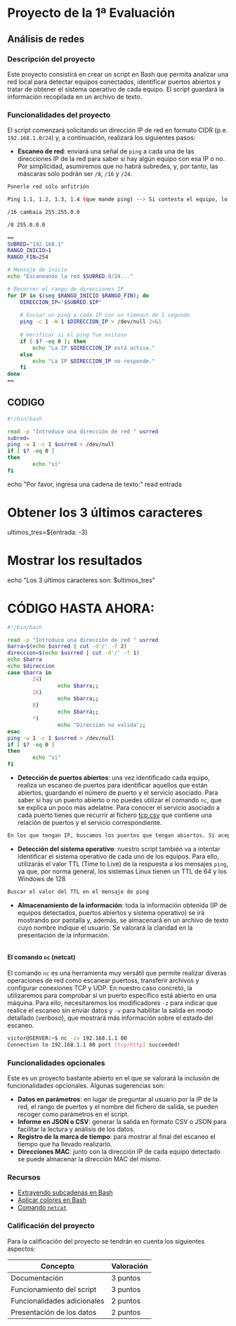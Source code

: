 # Proyecto de la 1ª Evaluación

## Análisis de redes

### Descripción del proyecto

Este proyecto consistirá en crear un script en Bash que permita analizar una red local para detectar equipos conectados, identificar puertos abiertos y tratar de obtener el sistema operativo de cada equipo. El script guardará la información recopilada en un archivo de texto.


### Funcionalidades del proyecto

El script comenzará solicitando un dirección IP de red en formato CIDR (p.e. `192.168.1.0/24`) y, a continuación, realizará los siguientes pasos:
- **Escaneo de red**: enviará una señal de `ping` a cada una de las direcciones IP de la red para saber si hay algún equipo con esa IP o no. Por simplicidad, asumiremos que no habrá subredes, y, por tanto, las máscaras solo podrán ser `/8`, `/16` y `/24`.
```bash
Ponerle red sólo anfitrión

Ping 1.1, 1.2, 1.3, 1.4 (que mande ping) --> Si contesta el equipo, lo marco. Si no, paso al siguiente.

/16 cambaia 255.255.0.0

/8 255.0.0.0

==
SUBRED="192.168.1"
RANGO_INICIO=1
RANGO_FIN=254

# Mensaje de inicio
echo "Escaneando la red $SUBRED.0/24..."

# Recorrer el rango de direcciones IP
for IP in $(seq $RANGO_INICIO $RANGO_FIN); do
    DIRECCION_IP="$SUBRED.$IP"
    
    # Enviar un ping a cada IP con un timeout de 1 segundo
    ping -c 1 -W 1 $DIRECCION_IP > /dev/null 2>&1
    
    # Verificar si el ping fue exitoso
    if [ $? -eq 0 ]; then
        echo "La IP $DIRECCION_IP está activa."
    else
        echo "La IP $DIRECCION_IP no responde."
    fi
done
==
```
## CODIGO
```bash
#!/bin/bash

read -p "Introduce una dirección de red " usrred
subred=
ping -w 1 -c 1 $usrred > /dev/null
if [ $? -eq 0 ]
then
        echo "si"
fi
``` 
echo "Por favor, ingresa una cadena de texto:"
read entrada

# Obtener los 3 últimos caracteres
ultimos_tres=${entrada: -3}

# Mostrar los resultados
echo "Los 3 últimos caracteres son: $ultimos_tres"


# CÓDIGO HASTA AHORA:
```BASH
#!/bin/bash

read -p "Introduce una dirección de red " usrred
barra=$(echo $usrred | cut -d'/' -f 2)
direccion=$(echo $usrred | cut -d'/' -f 1)
echo $barra
echo $direccion
case $barra in
        24)
                echo $barra;;
        16)
                echo $barra;;
        8)
                echo $barra;;
        *)
                echo "Direccion no valida";;
esac
ping -w 1 -c 1 $usrred > /dev/null
if [ $? -eq 0 ]
then
        echo "si"
fi
```

- **Detección de puertos abiertos**: una vez identificado cada equipo, realiza un escaneo de puertos para identificar aquellos que están abiertos, guardando el número de puerto y el servicio asociado. Para saber si hay un puerto abierto o no puedes utilizar el comando `nc`, que se explica un poco más adelatne. Para conocer el servicio asociado a cada puerto tienes que recurrir al fichero [tcp.csv](./tcp.csv) que contiene una relación de puertos y el servicio correspondiente.
```bash
En los que tengan IP, buscamos los puertos que tengan abiertos. Si acepta la conexión, lo apuntamos, si lo rechaza, pasamos al siguiente.
```  

- **Detección del sistema operativo**: nuestro script también va a intentar identificar el sistema operativo de cada uno de los equipos. Para ello, utilizarás el valor TTL (Time to Live) de la respuesta a los mensajes `ping`, ya que, por norma general, los sistemas Linux tienen un TTL de 64 y los Windows de 128
```bash
Buscar el valor del TTL en el mensaje de ping
```

- **Almacenamiento de la información**: toda la información obtenida (IP de equipos detectados, puertos abiertos y sistema operativo) se irá mostrando por pantalla y, además, se almacenará en un archivo de texto cuyo nombre indique el usuario. Se valorará la claridad en la presentación de la información.
```bash

```


#### El comando `nc` (netcat)

El comando `nc` es una herramienta muy versátil que permite realizar diveras operaciones de red como escanear puertoss, transferir archivos y configurar conexiones TCP y UDP. En nuestro caso concreto, la utilizaremos para comprobar si un puerto específico está abierto en una máquina. Para ello, necesitaremos los modificadores `-z` para indicar que realice el escaneo sin enviar datos y `-v` para habilitar la salida en modo detallado (*verboso*), que mostrará más información sobre el estado del escaneo.

```bash
victor@SERVER:~$ nc -zv 192.168.1.1 80
Connection to 192.168.1.1 80 port [tcp/http] succeeded!
```

### Funcionalidades opcionales

Este es un proyecto bastante abierto en el que se valorará la inclusión de funcionalidades opcionales. Algunas sugerencias son:

- **Datos en parámetros**: en lugar de preguntar al usuario por la IP de la red, el rango de puertos y el nombre del fichero de salida, se pueden recoger como parámetros en el script.
- **Informe en JSON o CSV**: generar la salida en formato CSV o JSON para facilitar la lectura y análisis de los datos.
- **Registro de la marca de tiempo**: para mostrar al final del escaneo el tiempo que ha llevado realizarlo.
- **Direcciones MAC**: junto con la dirección IP de cada equipo detectado se puede almacenar la dirección MAC del mismo.


### Recursos

- [Extrayendo subcadenas en Bash](https://www.baeldung.com/linux/bash-substring)
- [Aplicar colores en Bash](https://soloconlinux.org.es/colores-en-bash/)
- [Comando `netcat`](https://www.ochobitshacenunbyte.com/2021/11/04/uso-del-comando-ncat-nc-en-linux-con-ejemplos/)

### Calificación del proyecto

Para la calificación del proyecto se tendrán en cuenta los siguientes aspectos:

| Concepto                             | Valoración  |
|--------------------------------------|-------------|
| Documentación                        | 3 puntos    |
| Funcionamiento del script            | 3 puntos    |
| Funcionalidades adicionales          | 2 puntos    |
| Presentación de los datos            | 2 puntos    |